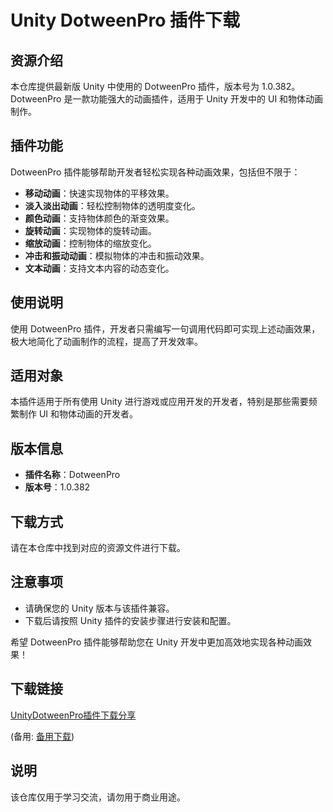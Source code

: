 # Unity DotweenPro 插件下载

## 资源介绍

本仓库提供最新版 Unity 中使用的 DotweenPro 插件，版本号为 1.0.382。DotweenPro 是一款功能强大的动画插件，适用于 Unity 开发中的 UI 和物体动画制作。

## 插件功能

DotweenPro 插件能够帮助开发者轻松实现各种动画效果，包括但不限于：

- **移动动画**：快速实现物体的平移效果。
- **淡入淡出动画**：轻松控制物体的透明度变化。
- **颜色动画**：支持物体颜色的渐变效果。
- **旋转动画**：实现物体的旋转动画。
- **缩放动画**：控制物体的缩放变化。
- **冲击和振动动画**：模拟物体的冲击和振动效果。
- **文本动画**：支持文本内容的动态变化。

## 使用说明

使用 DotweenPro 插件，开发者只需编写一句调用代码即可实现上述动画效果，极大地简化了动画制作的流程，提高了开发效率。

## 适用对象

本插件适用于所有使用 Unity 进行游戏或应用开发的开发者，特别是那些需要频繁制作 UI 和物体动画的开发者。

## 版本信息

- **插件名称**：DotweenPro
- **版本号**：1.0.382

## 下载方式

请在本仓库中找到对应的资源文件进行下载。

## 注意事项

- 请确保您的 Unity 版本与该插件兼容。
- 下载后请按照 Unity 插件的安装步骤进行安装和配置。

希望 DotweenPro 插件能够帮助您在 Unity 开发中更加高效地实现各种动画效果！

## 下载链接
[UnityDotweenPro插件下载分享](https://pan.quark.cn/s/a88e8cdfa1da) 

(备用: [备用下载](https://pan.baidu.com/s/15n0y3O2cK0oEeFkrG_t_tA?pwd=1234))

## 说明

该仓库仅用于学习交流，请勿用于商业用途。
